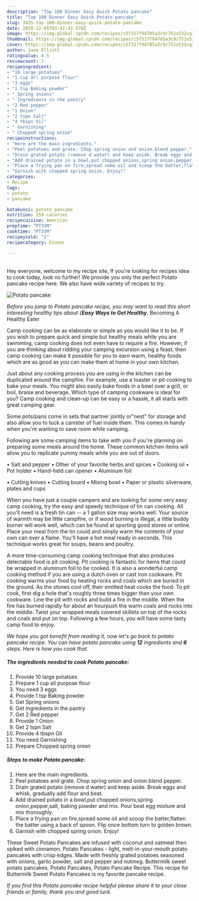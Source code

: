 ```yaml
---
description: "Top 100 Dinner Easy Quick Potato pancake"
title: "Top 100 Dinner Easy Quick Potato pancake"
slug: 3435-top-100-dinner-easy-quick-potato-pancake
date: 2020-12-05T03:42:43.578Z
image: https://img-global.cpcdn.com/recipes/c5f317f94785a3c9/751x532cq70/potato-pancake-recipe-main-photo.jpg
thumbnail: https://img-global.cpcdn.com/recipes/c5f317f94785a3c9/751x532cq70/potato-pancake-recipe-main-photo.jpg
cover: https://img-global.cpcdn.com/recipes/c5f317f94785a3c9/751x532cq70/potato-pancake-recipe-main-photo.jpg
author: Jane Elliott
ratingvalue: 4.5
reviewcount: 7
recipeingredient:
- "10 large potatoes"
- "1 cup all purpose flour"
- "3 eggs"
- "1 tsp Baking powder"
- " Spring onions"
- " Ingredients in the pantry"
- "2 Red pepper"
- "1 Onion"
- "2 tspn Salt"
- "4 tbspn Oil"
- " Garnishing"
- " Chopped spring onion"
recipeinstructions:
- "Here are the main ingredients."
- "Peel potatoes and grate. Chop spring onion and onion.blend pepper."
- "Drain grated potato (remove d water) and keep aside. Break eggs and whisk, gradually add flour and beat."
- "Add drained potato in a bowl,put chopped onions,spring onion,pepper,salt, baking powder and mix. Pour beat egg mixture and mix thoroughly."
- "Place a frying pan on fire,spread some oil and scoop the batter,flatten the batter using a back of spoon. Flip once bottom turn to golden brown."
- "Garnish with chopped spring onion. Enjoy!"
categories:
- Recipe
tags:
- potato
- pancake

katakunci: potato pancake 
nutrition: 259 calories
recipecuisine: American
preptime: "PT33M"
cooktime: "PT33M"
recipeyield: "2"
recipecategory: Dinner

---
```

<br>
Hey everyone, welcome to my recipe site, If you're looking for recipes idea to cook today, look no further! We provide you only the perfect Potato pancake recipe here. We also have wide variety of recipes to try.
<br>


![Potato pancake](https://img-global.cpcdn.com/recipes/c5f317f94785a3c9/751x532cq70/potato-pancake-recipe-main-photo.jpg)

<i>Before you jump to Potato pancake recipe, you may want to read this short interesting healthy tips about {<strong>Easy Ways to Get Healthy</strong>.</i>
Becoming A Healthy Eater

    
Camp cooking can be as elaborate or simple as you would like it to be. If you wish to prepare quick and simple but healthy meals while you are swimming, camp cooking does not even have to require a fire. However, if you are thinking about ridding your camping excursion using a feast, then camp cooking can make it possible for you to earn warm, healthy foods which are as good as you can make them at home in your own kitchen.

 Just about any cooking process you are using in the kitchen can be duplicated around the campfire. For example, use a toaster or pit cooking to bake your meals. You might also easily bake foods in a bowl over a grill, or boil, braise and beverage. Which type of camping cookware is ideal for you? Camp cooking and clean-up can be easy or a hassle, it all starts with great camping gear.

Some pots/pans come in sets that partner jointly or"nest" for storage and also allow you to tuck a canister of fuel inside them. This comes in handy when you're wanting to save room while camping.

Following are some camping items to take with you if you're planning on preparing some meals around the home. These common kitchen items will allow you to replicate yummy meals while you are out of doors.

• Salt and pepper
• Other of your favorite herbs and spices
• Cooking oil
• Pot holder
• Hand-held can opener
• Aluminum foil

• Cutting knives
• Cutting board
• Mixing bowl
• Paper or plastic silverware, plates and cups

When you have just a couple campers and are looking for some very easy camp cooking, try the easy and speedy technique of tin can cooking. All you'll need is a fresh tin can -- a 1 gallon size may works well. Your source of warmth may be little campfire, or if wood burning is illegal, a little buddy burner will work well, which can be found at sporting good stores or online. Place your meal from the tin could and simply warm the contents of your own can over a flame. You'll have a hot meal ready in seconds.  This technique works great for soups, beans and poultry.

A more time-consuming camp cooking technique that also produces delectable food is pit cooking. Pit cooking is fantastic for items that could be wrapped in aluminum foil to be cooked.  It is also a wonderful camp cooking method if you are using a dutch oven or cast iron cookware. Pit cooking warms your food by heating rocks and coals which are buried in the ground. As the stones cool off, their emitted heat cooks the food. To pit cook, first dig a hole that's roughly three times bigger than your own cookware. Line the pit with rocks and build a fire in the middle. When the fire has burned rapidly for about an hourpush the warm coals and rocks into the middle. Twist your wrapped meals covered skillets on top of the rocks and coals and put on top. Following a few hours, you will have some tasty camp food to enjoy.


<i>We hope you got benefit from reading it, now let's go back to potato pancake recipe. You can have potato pancake using <strong>12</strong> ingredients and <strong>6</strong> steps. Here is how you cook that.
</i>

##### The ingredients needed to cook Potato pancake:

1. Provide 10 large potatoes
1. Prepare 1 cup all purpose flour
1. You need 3 eggs
1. Provide 1 tsp Baking powder
1. Get  Spring onions
1. Get  Ingredients in the pantry
1. Get 2 Red pepper
1. Provide 1 Onion
1. Get 2 tspn Salt
1. Provide 4 tbspn Oil
1. You need  Garnishing
1. Prepare  Chopped spring onion


##### Steps to make Potato pancake:

1. Here are the main ingredients.
1. Peel potatoes and grate. Chop spring onion and onion.blend pepper.
1. Drain grated potato (remove d water) and keep aside. Break eggs and whisk, gradually add flour and beat.
1. Add drained potato in a bowl,put chopped onions,spring onion,pepper,salt, baking powder and mix. Pour beat egg mixture and mix thoroughly.
1. Place a frying pan on fire,spread some oil and scoop the batter,flatten the batter using a back of spoon. Flip once bottom turn to golden brown.
1. Garnish with chopped spring onion. Enjoy!


These Sweet Potato Pancakes are infused with coconut and oatmeal then spiked with cinnamon. Potato Pancakes - light, melt-in-your-mouth potato pancakes with crisp edges. Made with freshly grated potatoes seasoned with onions, garlic powder, salt and pepper and nutmeg. Buttermilk sweet potato pancakes, Potato Pancakes, Potato Pancake Recipe. This recipe for Buttermilk Sweet Potato Pancakes is my favorite pancake recipe. 

<i>If you find this Potato pancake recipe helpful please share it to your close friends or family, thank you and good luck.</i>
